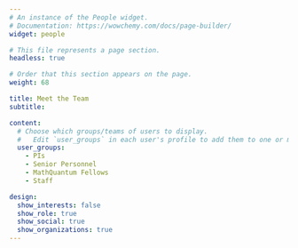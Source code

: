 ```yaml
---
# An instance of the People widget.
# Documentation: https://wowchemy.com/docs/page-builder/
widget: people

# This file represents a page section.
headless: true

# Order that this section appears on the page.
weight: 68

title: Meet the Team
subtitle:

content:
  # Choose which groups/teams of users to display.
  #   Edit `user_groups` in each user's profile to add them to one or more of these groups.
  user_groups:
    - PIs
    - Senior Personnel
    - MathQuantum Fellows
    - Staff

design:
  show_interests: false
  show_role: true
  show_social: true
  show_organizations: true
---
```

